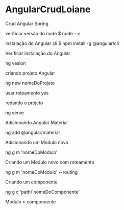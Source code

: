 # AngularCrudLoiane
Crud Angular Spring

verificar versão do node
$ node - v 

Instalação do Angular cli
$ npm install -g @angular/cli

Verificar instalação do Angular

ng vesion


criando projeto Angular

ng new nomeDoProjeto

usar roteamento yes

rodando o projeto

ng serve


Adicionando Angular Material

ng add @angular/material


Adicionando um Modulo novo

ng g m 'nomeDoModulo'

Criando um  Modulo novo com roteamento

ng g m 'nomeDoModulo' --routing

Criando um componente

ng g c 'path/'nomeDoComponente'


Modulo > componoente